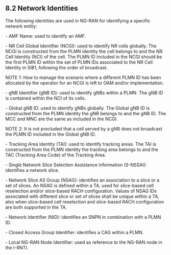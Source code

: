 ## 8.2 Network Identities

The following identities are used in NG-RAN for identifying a specific
network entity:

\- AMF Name: used to identify an AMF.

\- NR Cell Global Identifier (NCGI): used to identify NR cells globally.
The NCGI is constructed from the PLMN identity the cell belongs to and
the NR Cell Identity (NCI) of the cell. The PLMN ID included in the NCGI
should be the first PLMN ID within the set of PLMN IDs associated to the
NR Cell Identity in SIB1, following the order of broadcast.

NOTE 1: How to manage the scenario where a different PLMN ID has been
allocated by the operator for an NCGI is left to OAM and/or
implementation.

\- gNB Identifier (gNB ID): used to identify gNBs within a PLMN. The gNB
ID is contained within the NCI of its cells.

\- Global gNB ID: used to identify gNBs globally. The Global gNB ID is
constructed from the PLMN identity the gNB belongs to and the gNB ID.
The MCC and MNC are the same as included in the NCGI.

NOTE 2: It is not precluded that a cell served by a gNB does not
broadcast the PLMN ID included in the Global gNB ID.

\- Tracking Area identity (TAI): used to identify tracking areas. The
TAI is constructed from the PLMN identity the tracking area belongs to
and the TAC (Tracking Area Code) of the Tracking Area.

\- Single Network Slice Selection Assistance information (S-NSSAI):
identifies a network slice.

\- Network Slice AS Group (NSAG): identifies an association to a slice
or a set of slices. An NSAG is defined within a TA, used for slice-based
cell reselection and/or slice-based RACH configuration. Values of NSAG
IDs associated with different slice or set of slices shall be unique
within a TA, also when slice-based cell reselection and slice-based RACH
configuration are both supported in the TA.

\- Network Identifier (NID): identifies an SNPN in combination with a
PLMN ID.

\- Closed Access Group Identifier: identifies a CAG within a PLMN.

\- Local NG-RAN Node Identifier: used as reference to the NG-RAN node in
the I-RNTI.